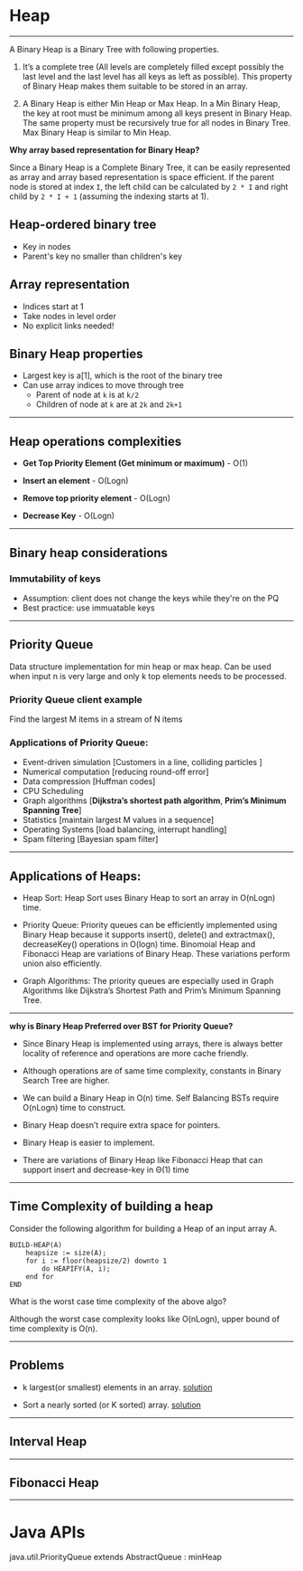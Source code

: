# Heap
---

A Binary Heap is a Binary Tree with following properties.

1) It’s a complete tree (All levels are completely filled except possibly the last level and the last level has all keys as left as possible). This property of Binary Heap makes them suitable to be stored in an array.

2) A Binary Heap is either Min Heap or Max Heap. In a Min Binary Heap, the key at root must be minimum among all keys present in Binary Heap. The same property must be recursively true for all nodes in Binary Tree. Max Binary Heap is similar to Min Heap.

**Why array based representation for Binary Heap?**

Since a Binary Heap is a Complete Binary Tree, it can be easily represented as array and array based representation is space efficient. If the parent node is stored at index `I`, the left child can be calculated by `2 * I` and right child by `2 * I + 1` (assuming the indexing starts at 1).

## Heap-ordered binary tree
- Key in nodes
- Parent's key no smaller than children's key

## Array representation

- Indices start at 1
- Take nodes in level order
- No explicit links needed!

## Binary Heap properties

- Largest key is a[1], which is the root of the binary tree
- Can use array indices to move through tree
	- Parent of node at `k` is at `k/2`
	- Children of node at `k` are at `2k` and `2k+1`
	
---

## Heap operations complexities

- **Get Top Priority Element (Get minimum or maximum)** - O(1)

- **Insert an element** - O(Logn)

- **Remove top priority element** - O(Logn)

- **Decrease Key** - O(Logn)

---

## Binary heap considerations

### Immutability of keys
- Assumption: client does not change the keys while they're on the PQ
- Best practice: use immuatable keys


---

## Priority Queue

Data structure implementation for min heap or max heap. Can be used when input n is very large and only k top elements needs to be processed.


### Priority Queue client example

Find the largest M items in a stream of N items


### Applications of Priority Queue:

- Event-driven simulation [Customers in a line, colliding particles ]
- Numerical computation [reducing round-off error]
- Data compression [Huffman codes]
- CPU Scheduling
- Graph algorithms [**Dijkstra’s shortest path algorithm**, **Prim’s Minimum Spanning Tree**]
- Statistics [maintain largest M values in a sequence]
- Operating Systems [load balancing, interrupt handling]
- Spam filtering [Bayesian spam filter]

---

## Applications of Heaps:

- Heap Sort: Heap Sort uses Binary Heap to sort an array in O(nLogn) time.

- Priority Queue: Priority queues can be efficiently implemented using Binary Heap because it supports insert(), delete() and extractmax(), decreaseKey() 	operations in O(logn) time. Binomoial Heap and Fibonacci Heap are variations of Binary Heap. These variations perform union also efficiently.

- Graph Algorithms: The priority queues are especially used in Graph Algorithms like Dijkstra’s Shortest Path and Prim’s Minimum Spanning Tree.

---

**why is Binary Heap Preferred over BST for Priority Queue?**

- Since Binary Heap is implemented using arrays, there is always better locality of reference and operations are more cache friendly.

- Although operations are of same time complexity, constants in Binary Search Tree are higher.

- We can build a Binary Heap in O(n) time. Self Balancing BSTs require O(nLogn) time to construct.

- Binary Heap doesn’t require extra space for pointers.

- Binary Heap is easier to implement.

- There are variations of Binary Heap like Fibonacci Heap that can support insert and decrease-key in Θ(1) time

---

## Time Complexity of building a heap

Consider the following algorithm for building a Heap of an input array A.
```
BUILD-HEAP(A) 
    heapsize := size(A); 
    for i := floor(heapsize/2) downto 1 
        do HEAPIFY(A, i); 
    end for 
END
```
What is the worst case time complexity of the above algo?

Although the worst case complexity looks like O(nLogn), upper bound of time complexity is O(n).

--- 

## Problems

- k largest(or smallest) elements in an array. [solution](./Heap/Problems/KthLargestElement.java)

- Sort a nearly sorted (or K sorted) array. [solution](./Heap/Problems/SortKSortedArray.java)

---

## Interval Heap



---

## Fibonacci Heap


---
# Java APIs

java.util.PriorityQueue<E> extends AbstractQueue<E> :  minHeap